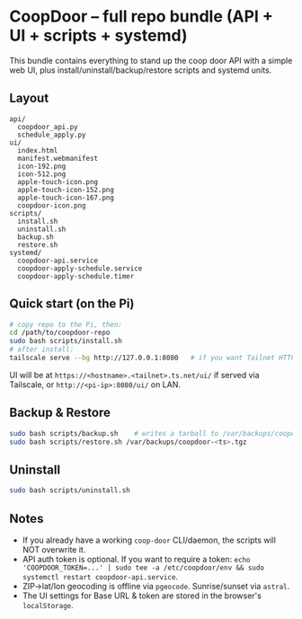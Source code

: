 # CoopDoor – full repo bundle (API + UI + scripts + systemd)

This bundle contains everything to stand up the coop door API with a simple web UI,
plus install/uninstall/backup/restore scripts and systemd units.

## Layout
```
api/
  coopdoor_api.py
  schedule_apply.py
ui/
  index.html
  manifest.webmanifest
  icon-192.png
  icon-512.png
  apple-touch-icon.png
  apple-touch-icon-152.png
  apple-touch-icon-167.png
  coopdoor-icon.png
scripts/
  install.sh
  uninstall.sh
  backup.sh
  restore.sh
systemd/
  coopdoor-api.service
  coopdoor-apply-schedule.service
  coopdoor-apply-schedule.timer
```

## Quick start (on the Pi)
```bash
# copy repo to the Pi, then:
cd /path/to/coopdoor-repo
sudo bash scripts/install.sh
# after install:
tailscale serve --bg http://127.0.0.1:8080   # if you want Tailnet HTTPS
```

UI will be at `https://<hostname>.<tailnet>.ts.net/ui/` if served via Tailscale,
or `http://<pi-ip>:8080/ui/` on LAN.

## Backup & Restore
```bash
sudo bash scripts/backup.sh    # writes a tarball to /var/backups/coopdoor-<ts>.tgz
sudo bash scripts/restore.sh /var/backups/coopdoor-<ts>.tgz
```

## Uninstall
```bash
sudo bash scripts/uninstall.sh
```

## Notes
* If you already have a working `coop-door` CLI/daemon, the scripts will NOT overwrite it.
* API auth token is optional. If you want to require a token: `echo 'COOPDOOR_TOKEN=...'
  | sudo tee -a /etc/coopdoor/env && sudo systemctl restart coopdoor-api.service`.
* ZIP→lat/lon geocoding is offline via `pgeocode`. Sunrise/sunset via `astral`.
* The UI settings for Base URL & token are stored in the browser's `localStorage`.
